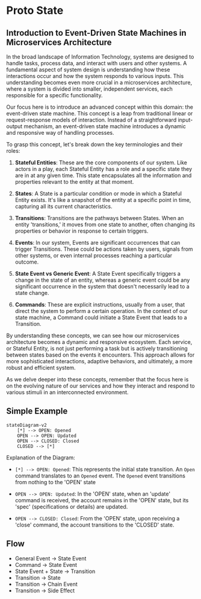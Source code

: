 Proto State
===========


## Introduction to Event-Driven State Machines in Microservices Architecture

In the broad landscape of Information Technology, systems are designed to handle tasks, process data, and interact with users and other systems. A fundamental aspect of system design is understanding how these interactions occur and how the system responds to various inputs. This understanding becomes even more crucial in a microservices architecture, where a system is divided into smaller, independent services, each responsible for a specific functionality.

Our focus here is to introduce an advanced concept within this domain: the event-driven state machine. This concept is a leap from traditional linear or request-response models of interaction. Instead of a straightforward input-output mechanism, an event-driven state machine introduces a dynamic and responsive way of handling processes.

To grasp this concept, let's break down the key terminologies and their roles:

1. **Stateful Entities**: These are the core components of our system. Like actors in a play, each Stateful Entity has a role and a specific state they are in at any given time. This state encapsulates all the information and properties relevant to the entity at that moment.

2. **States**: A State is a particular condition or mode in which a Stateful Entity exists. It's like a snapshot of the entity at a specific point in time, capturing all its current characteristics.

3. **Transitions**: Transitions are the pathways between States. When an entity 'transitions,' it moves from one state to another, often changing its properties or behavior in response to certain triggers.

4. **Events**: In our system, Events are significant occurrences that can trigger Transitions. These could be actions taken by users, signals from other systems, or even internal processes reaching a particular outcome.

5. **State Event vs Generic Event**: A State Event specifically triggers a change in the state of an entity, whereas a generic event could be any significant occurrence in the system that doesn't necessarily lead to a state change.

6. **Commands**: These are explicit instructions, usually from a user, that direct the system to perform a certain operation. In the context of our state machine, a Command could initiate a State Event that leads to a Transition.

By understanding these concepts, we can see how our microservices architecture becomes a dynamic and responsive ecosystem. Each service, or Stateful Entity, is not just performing a task but is actively transitioning between states based on the events it encounters. This approach allows for more sophisticated interactions, adaptive behaviors, and ultimately, a more robust and efficient system.

As we delve deeper into these concepts, remember that the focus here is on the evolving nature of our services and how they interact and respond to various stimuli in an interconnected environment.

## Simple Example

```mermaid
stateDiagram-v2
    [*] --> OPEN: Opened
    OPEN --> OPEN: Updated
    OPEN --> CLOSED: Closed
	CLOSED --> [*]
```

Explanation of the Diagram:

- `[*] --> OPEN: Opened`:
  This represents the initial state transition.
  An `Open` command translates to an `Opened` event.
  The `Opened` event transitions from nothing to the 'OPEN' state

- `OPEN --> OPEN: Updated`:
  In the 'OPEN' state, when an 'update' command is received, the account remains
  in the 'OPEN' state, but its 'spec' (specifications or details) are updated.

- `OPEN --> CLOSED: Closed`:
  From the 'OPEN' state, upon receiving a 'close' command, the account
  transitions to the 'CLOSED' state.


## Flow

- General Event -> State Event
- Command -> State Event
- State Event + State -> Transition
- Transition -> State
- Transition -> Chain Event
- Transition -> Side Effect



